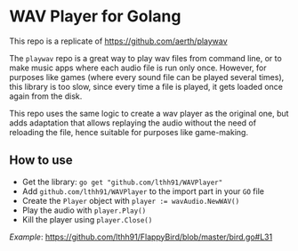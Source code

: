 # WAV Player for Golang

This repo is a replicate of https://github.com/aerth/playwav

The `playwav` repo is a great way to play wav files from command line, or to make music apps where each audio file is run only once. However, for purposes like games (where every sound file can be played several times), this library is too slow, since every time a file is played, it gets loaded once again from the disk.

This repo uses the same logic to create a wav player as the original one, but adds adaptation that allows replaying the audio without the need of reloading the file, hence suitable for purposes like game-making.

## How to use
- Get the library: `go get "github.com/lthh91/WAVPlayer"`
- Add `github.com/lthh91/WAVPlayer` to the import part in your `GO` file
- Create the `Player` object with `player := wavAudio.NewWAV()`
- Play the audio with `player.Play()`
- Kill the player using `player.Close()`

*Example*: https://github.com/lthh91/FlappyBird/blob/master/bird.go#L31
